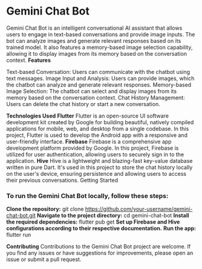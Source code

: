 <h1>Gemini Chat Bot</h1>
Gemini Chat Bot is an intelligent conversational AI assistant that allows users to engage in text-based conversations and provide image inputs. The bot can analyze images and generate relevant responses based on its trained model. It also features a memory-based image selection capability, allowing it to display images from its memory based on the conversation context.
<b>Features</b>

Text-based Conversation: Users can communicate with the chatbot using text messages.
Image Input and Analysis: Users can provide images, which the chatbot can analyze and generate relevant responses.
Memory-based Image Selection: The chatbot can select and display images from its memory based on the conversation context.
Chat History Management: Users can delete the chat history or start a new conversation.

<b>Technologies Used</b>
<b>Flutter</b>
Flutter is an open-source UI software development kit created by Google for building beautiful, natively compiled applications for mobile, web, and desktop from a single codebase. In this project, Flutter is used to develop the Android app with a responsive and user-friendly interface.
<b>Firebase</b>
Firebase is a comprehensive app development platform provided by Google. In this project, Firebase is utilized for user authentication, allowing users to securely sign in to the application.
<b>Hive</b>
Hive is a lightweight and blazing-fast key-value database written in pure Dart. It's used in this project to store the chat history locally on the user's device, ensuring persistence and allowing users to access their previous conversations.
Getting Started
<h3>To run the Gemini Chat Bot locally, follow these steps:</h3>

<b>Clone the repository:</b> git clone https://github.com/your-username/gemini-chat-bot.git
<b>Navigate to the project directory:</b> cd gemini-chat-bot
<b>Install the required dependencies:</b> flutter pub get
<b>Set up Firebase and Hive configurations according to their respective documentation.</b>
<b>Run the app:</b> flutter run

<b>Contributing</b>
Contributions to the Gemini Chat Bot project are welcome. If you find any issues or have suggestions for improvements, please open an issue or submit a pull request.
